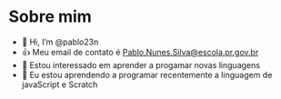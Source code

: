 # Sobre mim

- 👋 Hi, I’m @pablo23n
- :+1: Meu email de contato é Pablo.Nunes.Silva@escola.pr.gov.br
- 👀 Estou interessado em aprender a progamar novas linguagens
- 🌱 Eu estou aprendendo a programar recentemente a linguagem de javaScript e Scratch
